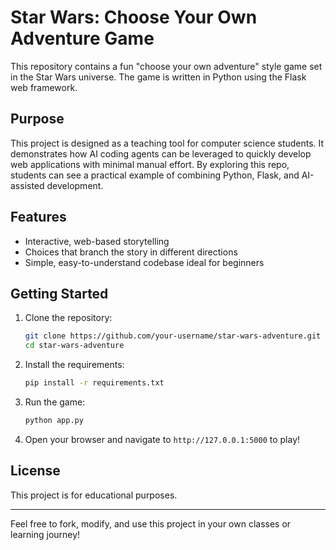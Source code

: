 # Star Wars: Choose Your Own Adventure Game

This repository contains a fun "choose your own adventure" style game set in the Star Wars universe. The game is written in Python using the Flask web framework.

## Purpose

This project is designed as a teaching tool for computer science students. It demonstrates how AI coding agents can be leveraged to quickly develop web applications with minimal manual effort. By exploring this repo, students can see a practical example of combining Python, Flask, and AI-assisted development.

## Features
- Interactive, web-based storytelling
- Choices that branch the story in different directions
- Simple, easy-to-understand codebase ideal for beginners

## Getting Started

1. Clone the repository:
   ```bash
   git clone https://github.com/your-username/star-wars-adventure.git
   cd star-wars-adventure
   ```
2. Install the requirements:
   ```bash
   pip install -r requirements.txt
   ```
3. Run the game:
   ```bash
   python app.py
   ```
4. Open your browser and navigate to `http://127.0.0.1:5000` to play!

## License
This project is for educational purposes.

---
Feel free to fork, modify, and use this project in your own classes or learning journey!
